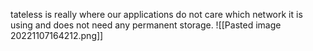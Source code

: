 tateless is really where our applications do not care which network it is using and does not need any permanent storage.
![[Pasted image 20221107164212.png]]

